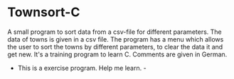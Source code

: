 # Townsort-C
A small program to sort data from a csv-file for different parameters.
The data of towns is given in a csv file. The program has a menu which allows the user to sort the
towns by different parameters, to clear the data it and get new.
It's a training program to learn C. Comments are given in German.

- This is a exercise program. Help me learn. -
